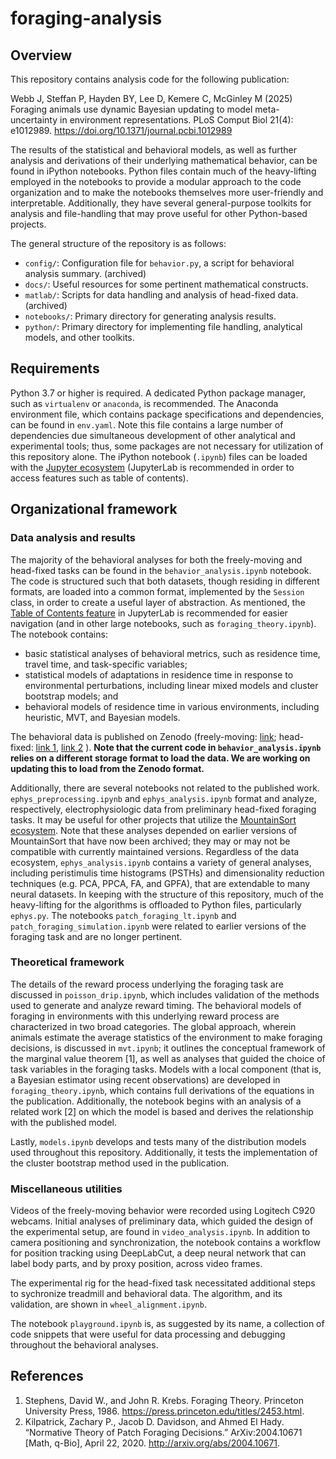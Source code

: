# foraging-analysis
## Overview
This repository contains analysis code for the following publication:

Webb J, Steffan P, Hayden BY, Lee D, Kemere C, McGinley M (2025) Foraging animals use dynamic Bayesian updating to model meta-uncertainty in environment representations. PLoS Comput Biol 21(4): e1012989. https://doi.org/10.1371/journal.pcbi.1012989

The results of the statistical and behavioral models, as well as further analysis and derivations of their underlying mathematical behavior, can be found in iPython notebooks. Python files contain much of the heavy-lifting employed in the notebooks to provide a modular approach to the code organization and to make the notebooks themselves more user-friendly and interpretable. Additionally, they have several general-purpose toolkits for analysis and file-handling that may prove useful for other Python-based projects. 

The general structure of the repository is as follows:

- `config/`: Configuration file for `behavior.py`, a script for behavioral analysis summary. (archived)
- `docs/`: Useful resources for some pertinent mathematical constructs.
- `matlab/`: Scripts for data handling and analysis of head-fixed data. (archived)
- `notebooks/`: Primary directory for generating analysis results.
- `python/`: Primary directory for implementing file handling, analytical models, and other toolkits.

## Requirements
Python 3.7 or higher is required. A dedicated Python package manager, such as `virtualenv` or `anaconda`, is recommended. The Anaconda environment file, which contains package specifications and dependencies, can be found in `env.yaml`. Note this file contains a large number of dependencies due simultaneous development of other analytical and experimental tools; thus, some packages are not necessary for utilization of this repository alone. The iPython notebook (`.ipynb`) files can be loaded with the [Jupyter ecosystem](https://jupyter.org) (JupyterLab is recommended in order to access features such as table of contents). 

## Organizational framework
### Data analysis and results
The majority of the behavioral analyses for both the freely-moving and head-fixed tasks can be found in the `behavior_analysis.ipynb` notebook. The code is structured such that both datasets, though residing in different formats, are loaded into a common format, implemented by the `Session` class, in order to create a useful layer of abstraction. As mentioned, the [Table of Contents feature](https://jupyterlab.readthedocs.io/en/stable/user/toc.html) in JupyterLab is recommended for easier navigation (and in other large notebooks, such as `foraging_theory.ipynb`). The notebook contains:
- basic statistical analyses of behavioral metrics, such as residence time, travel time, and task-specific variables;
- statistical models of adaptations in residence time in response to environmental perturbations, including linear mixed models and cluster bootstrap models; and
- behavioral models of residence time in various environments, including heuristic, MVT, and Bayesian models.

The behavioral data is published on Zenodo (freely-moving: [link](https://doi.org/10.5281/zenodo.15104572); head-fixed: [link 1](), [link 2]() ). **Note that the current code in `behavior_analysis.ipynb` relies on a different storage format to load the data. We are working on updating this to load from the Zenodo format.**

Additionally, there are several notebooks not related to the published work. `ephys_preprocessing.ipynb` and `ephys_analysis.ipynb` format and analyze, respectively, electrophysiologic data from preliminary head-fixed foraging tasks. It may be useful for other projects that utilize the [MountainSort ecosystem](https://github.com/flatironinstitute/mountainsort). Note that these analyses depended on earlier versions of MountainSort that have now been archived; they may or may not be compatible with currently maintained versions. Regardless of the data ecosystem, `ephys_analysis.ipynb` contains a variety of general analyses, including peristimulis time histograms (PSTHs) and dimensionality reduction techniques (e.g. PCA, PPCA, FA, and GPFA), that are extendable to many neural datasets. In keeping with the structure of this repository, much of the heavy-lifting for the algorithms is offloaded to Python files, particularly `ephys.py`. The notebooks `patch_foraging_lt.ipynb` and `patch_foraging_simulation.ipynb` were related to earlier versions of the foraging task and are no longer pertinent.

### Theoretical framework
The details of the reward process underlying the foraging task are discussed in `poisson_drip.ipynb`, which includes validation of the methods used to generate and analyze reward timing. The behavioral models of foraging in environments with this underlying reward process are characterized in two broad categories. The global approach, wherein animals estimate the average statistics of the environment to make foraging decisions, is discussed in `mvt.ipynb`; it outlines the conceptual framework of the marginal value theorem [1], as well as analyses that guided the choice of task variables in the foraging tasks. Models with a local component (that is, a Bayesian estimator using recent observations) are developed in `foraging_theory.ipynb`, which contains full derivations of the equations in the publication. Additionally, the notebook begins with an analysis of a related work [2] on which the model is based and derives the relationship with the published model.

Lastly, `models.ipynb` develops and tests many of the distribution models used throughout this repository. Additionally, it tests the implementation of the cluster bootstrap method used in the publication.

### Miscellaneous utilities
Videos of the freely-moving behavior were recorded using Logitech C920 webcams. Initial analyses of preliminary data, which guided the design of the experimental setup, are found in `video_analysis.ipynb`. In addition to camera positioning and synchronization, the notebook contains a workflow for position tracking using DeepLabCut, a deep neural network that can label body parts, and by proxy position, across video frames.

The experimental rig for the head-fixed task necessitated additional steps to sychronize treadmill and behavioral data. The algorithm, and its validation, are shown in `wheel_alignment.ipynb`.

The notebook `playground.ipynb` is, as suggested by its name, a collection of code snippets that were useful for data processing and debugging throughout the behavioral analyses.

## References
1. Stephens, David W., and John R. Krebs. Foraging Theory. Princeton University Press, 1986. https://press.princeton.edu/titles/2453.html.
2. Kilpatrick, Zachary P., Jacob D. Davidson, and Ahmed El Hady. “Normative Theory of Patch Foraging Decisions.” ArXiv:2004.10671 [Math, q-Bio], April 22, 2020. http://arxiv.org/abs/2004.10671.
